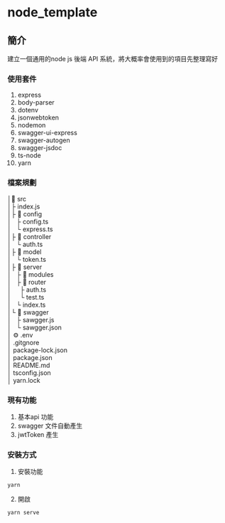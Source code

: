 # node_template

## 簡介

建立一個通用的node js 後端 API 系統，將大概率會使用到的項目先整理寫好

### 使用套件

1. express
2. body-parser
3. dotenv
4. jsonwebtoken
5. nodemon
6. swagger-ui-express
7. swagger-autogen
8. swagger-jsdoc
9. ts-node
10. yarn

### 檔案規劃
│📁 src <br>
│├ index.js <br>
│├ 📁 config <br>
│ &nbsp; ├  config.ts <br> 
│ &nbsp; └  express.ts<br>
│├ 📁 controller <br>
│ &nbsp; └  auth.ts<br>
│├ 📁 model <br>
│ &nbsp; └  token.ts <br> 
│├ 📁 server <br>
│ &nbsp; ├ 📁 modules  <br> 
│ &nbsp; ├ 📁 router  <br> 
│ &nbsp; &nbsp; ├  auth.ts <br>
│ &nbsp; &nbsp; └  test.ts <br> 
│ &nbsp; └  index.ts<br>
│└ 📁 swagger <br>
│ &nbsp; ├  sawgger.js <br> 
│ &nbsp; └  sawgger.json<br>
│ ⚙️ .env <br>
│ .gitgnore <br>
│ package-lock.json <br>
│ package.json <br>
│ README.md <br>
│ tsconfig.json <br>
│ yarn.lock


### 現有功能

1. 基本api 功能
2. swagger 文件自動產生
3. jwtToken 產生


### 安裝方式

1. 安裝功能

```shell
yarn 
```

2. 開啟
```
yarn serve 
```


